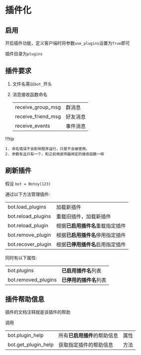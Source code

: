 # 插件化

## 启用

开启插件功能，定义客户端时将参数`use_plugins`设置为`True`即可

插件目录为`plugins`

## 插件要求

1. 文件名需以`bot_`开头

2. 消息接收函数命名

   |                    |          |
   | ------------------ | -------- |
   | receive_group_msg  | 群消息   |
   | receive_friend_msg | 好友消息 |
   | receive_events     | 事件消息 |

!!!tip

    1. 命名错误不会影响程序运行，只是不会被使用。
    2. 参数有且只有一个，和之前用装饰器绑定的接收函数一样

## 刷新插件

假设 `bot = Botoy(123)`

通过以下方法管理插件:

|                    |                                  |
| ------------------ | -------------------------------- |
| bot.load_plugins   | 加载新插件                       |
| bot.reload_plugins | 重载旧插件，加载新插件           |
| bot.reload_plugin  | 根据**已启用插件名**重载指定插件 |
| bot.remove_plugin  | 根据**已启用插件名**停用指定插件 |
| bot.recover_plugin | 根据**已停用插件名**启用指定插件 |

同时有以下属性:

|                     |                        |
| ------------------- | ---------------------- |
| bot.plugins         | **已启用插件名**列表   |
| bot.removed_plugins | **已停用的插件名**列表 |

## 插件帮助信息

插件的文档注释就是该插件的帮助

调用

|                     |                              |      |
| ------------------- | ---------------------------- | ---- |
| bot.plugin_help     | 所有**已启用插件**的帮助信息 | 属性 |
| bot.get_plugin_help | 获取指定插件的帮助信息       | 方法 |

